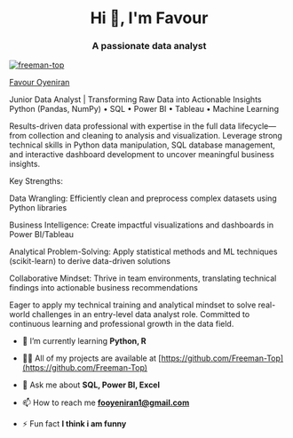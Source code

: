 
<h1 align="center">Hi 👋, I'm Favour</h1>
<h3 align="center">A passionate data analyst</h3>

<p align="left"> <a href="https://github.com/ryo-ma/github-profile-trophy"><img src="https://github-profile-trophy.vercel.app/?username=freeman-top" alt="freeman-top" /></a> </p>



[Favour Oyeniran]("https://www.linkedin.com/in/favour-oyeniran-a1404b225/)

Junior Data Analyst | Transforming Raw Data into Actionable Insights
Python (Pandas, NumPy) • SQL • Power BI • Tableau • Machine Learning

Results-driven data professional with expertise in the full data lifecycle—from collection and cleaning to analysis and visualization. Leverage strong technical skills in Python data manipulation, SQL database management, and interactive dashboard development to uncover meaningful business insights.

Key Strengths:

Data Wrangling: Efficiently clean and preprocess complex datasets using Python libraries

Business Intelligence: Create impactful visualizations and dashboards in Power BI/Tableau

Analytical Problem-Solving: Apply statistical methods and ML techniques (scikit-learn) to derive data-driven solutions

Collaborative Mindset: Thrive in team environments, translating technical findings into actionable business recommendations

Eager to apply my technical training and analytical mindset to solve real-world challenges in an entry-level data analyst role. Committed to continuous learning and professional growth in the data field.




- 🌱 I’m currently learning **Python, R**

- 👨‍💻 All of my projects are available at [https://github.com/Freeman-Top](https://github.com/Freeman-Top)

- 💬 Ask me about **SQL, Power BI, Excel**

- 📫 How to reach me **fooyeniran1@gmail.com**

- ⚡ Fun fact **I think i am funny**
